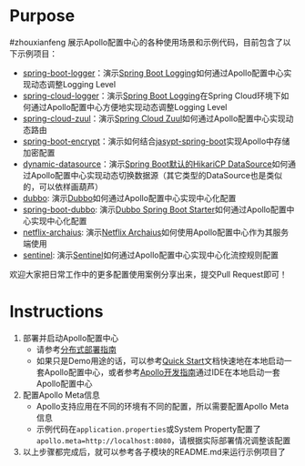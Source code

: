 # Purpose
#zhouxianfeng
展示Apollo配置中心的各种使用场景和示例代码，目前包含了以下示例项目：

* [spring-boot-logger](spring-boot-logger)：演示[Spring Boot Logging](https://docs.spring.io/spring-boot/docs/current/reference/html/howto-logging.html)如何通过Apollo配置中心实现动态调整Logging Level
* [spring-cloud-logger](spring-cloud-logger)：演示[Spring Boot Logging](https://docs.spring.io/spring-boot/docs/current/reference/html/howto-logging.html)在Spring Cloud环境下如何通过Apollo配置中心方便地实现动态调整Logging Level
* [spring-cloud-zuul](spring-cloud-zuul)：演示[Spring Cloud Zuul](https://cloud.spring.io/spring-cloud-netflix/single/spring-cloud-netflix.html#netflix-zuul-reverse-proxy)如何通过Apollo配置中心实现动态路由
* [spring-boot-encrypt](spring-boot-encrypt)：演示如何结合[jasypt-spring-boot](https://github.com/ulisesbocchio/jasypt-spring-boot)实现Apollo中存储加密配置
* [dynamic-datasource](dynamic-datasource)：演示[Spring Boot默认的HikariCP DataSource](https://github.com/brettwooldridge/HikariCP)如何通过Apollo配置中心实现动态切换数据源（其它类型的DataSource也是类似的，可以依样画葫芦）
* [dubbo](dubbo): 演示[Dubbo](https://github.com/apache/incubator-dubbo)如何通过Apollo配置中心实现中心化配置
* [spring-boot-dubbo](spring-boot-dubbo): 演示[Dubbo Spring Boot Starter](https://github.com/apache/incubator-dubbo-spring-boot-project)如何通过Apollo配置中心实现中心化配置
* [netflix-archaius](netflix-archaius): 演示[Netflix Archaius](https://github.com/Netflix/archaius)如何使用Apollo配置中心作为其服务端使用
* [sentinel](sentinel): 演示[Sentinel](https://github.com/alibaba/Sentinel)如何通过Apollo配置中心实现中心化流控规则配置

欢迎大家把日常工作中的更多配置使用案例分享出来，提交Pull Request即可！

# Instructions

1. 部署并启动Apollo配置中心
	* 请参考[分布式部署指南](https://github.com/ctripcorp/apollo/wiki/%E5%88%86%E5%B8%83%E5%BC%8F%E9%83%A8%E7%BD%B2%E6%8C%87%E5%8D%97)
	* 如果只是Demo用途的话，可以参考[Quick Start](https://github.com/ctripcorp/apollo/wiki/Quick-Start)文档快速地在本地启动一套Apollo配置中心，或者参考[Apollo开发指南](https://github.com/ctripcorp/apollo/wiki/Apollo%E5%BC%80%E5%8F%91%E6%8C%87%E5%8D%97)通过IDE在本地启动一套Apollo配置中心
2. 配置Apollo Meta信息
	* Apollo支持应用在不同的环境有不同的配置，所以需要配置Apollo Meta信息
	* 示例代码在`application.properties`或System Property配置了`apollo.meta=http://localhost:8080`，请根据实际部署情况调整该配置
3. 以上步骤都完成后，就可以参考各子模块的README.md来运行示例项目了
